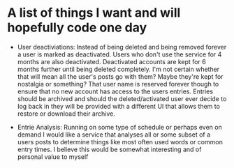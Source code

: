 # A list of things I want and will hopefully code one day

- User deactiviations:
    Instead of being deleted and being removed forever a user is marked as deactivated. Users who don't use the service for 4 months are also deactivated. Deactivated accounts are kept for 6 months further until being deleted completely. I'm not certain whether that will mean all the user's posts go with them? Maybe they're kept for nostalgia or something? That user name is reserved forever though to ensure that no new account has access to the users entries. Entries should be archived and should the deleted/activated user ever decide to log back in they will be provided with a different UI that allows them to restore or download their archive.

- Entrie Analysis: 
    Running on some type of schedule or perhaps even on demand I would like a service that analyses all or some subset of a users posts to determine things like most often used words or common entry times. I believe this would be somewhat interesting and of personal value to myself